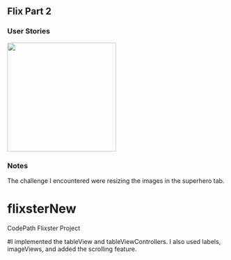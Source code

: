 
## Flix Part 2

### User Stories


<img src='https://user-images.githubusercontent.com/55423237/134833663-7fa084b7-464f-4b04-b7fe-15efe53f1836.gif' width=250><br>

### Notes
The challenge I encountered were resizing the images in the superhero tab.

# flixsterNew
CodePath Flixster Project 

#I implemented the tableView and tableViewControllers. I also used labels, imageViews, and added the scrolling feature.
